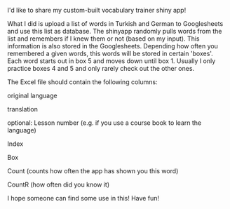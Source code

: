 I'd like to share my custom-built vocabulary trainer shiny app!

What I did is upload a list of words in Turkish and German to Googlesheets and use this list as database. The shinyapp randomly pulls words from the list and remembers if I knew them or not (based on my input). This information is also stored in the Googlesheets. Depending how often you remembered a given words, this words will be stored in certain 'boxes'. Each word starts out in box 5 and moves down until box 1. Usually I only practice boxes 4 and 5 and only rarely check out the other ones.

The Excel file should contain the following columns:

original language

translation

optional: Lesson number (e.g. if you use a course book to learn the language)

Index

Box

Count (counts how often the app has shown you this word)

CountR (how often did you know it)



I hope someone can find some use in this!
Have fun!
